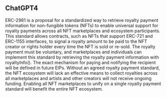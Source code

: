 ## ChatGPT4

ERC-2981 is a proposal for a standardized way to retrieve royalty payment information for non-fungible tokens (NFTs) to enable universal support for royalty payments across all NFT marketplaces and ecosystem participants. This standard allows contracts, such as NFTs that support ERC-721 and ERC-1155 interfaces, to signal a royalty amount to be paid to the NFT creator or rights holder every time the NFT is sold or re-sold. The royalty payment must be voluntary, and marketplaces and individuals can implement this standard by retrieving the royalty payment information with royaltyInfo(). The exact mechanism for paying and notifying the recipient will be defined in future EIPs. Without an agreed royalty payment standard, the NFT ecosystem will lack an effective means to collect royalties across all marketplaces and artists and other creators will not receive ongoing funding. Enabling all NFT marketplaces to unify on a single royalty payment standard will benefit the entire NFT ecosystem.

